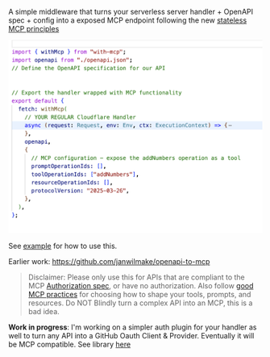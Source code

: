 A simple middleware that turns your serverless server handler + OpenAPI spec + config into a exposed MCP endpoint following the new [stateless MCP principles](https://github.com/janwilmake/stateless-mcp)

![](with-mcp.png)

See [example](example.ts) for how to use this.

Earlier work: https://github.com/janwilmake/openapi-to-mcp

> Disclaimer: Please only use this for APIs that are compliant to the MCP [Authorization spec](https://modelcontextprotocol.io/specification/2025-06-18/basic/authorization), or have no authorization. Also follow [good MCP practices](https://support.anthropic.com/en/articles/11596040-best-practices-for-building-mcp-servers) for choosing how to shape your tools, prompts, and resources. Do NOT Blindly turn a complex API into an MCP, this is a bad idea.

**Work in progress**: I'm working on a simpler auth plugin for your handler as well to turn any API into a GitHub Oauth Client & Provider. Eventually it will be MCP compatible. See library [here](https://github.com/janwilmake/github-oauth-client-provider)
